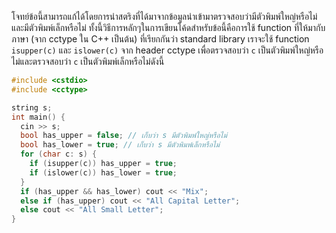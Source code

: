 โจทย์ข้อนี้สามารถแก้ได้โดยการนำสตริงที่ได้มาจากข้อมูลนำเข้ามาตรวจสอบว่ามีตัวพิมพ์ใหญ่หรือไม่และมีตัวพิมพ์เล็กหรือไม่ ทั้งนี้วิธีการหลักๆในการเขียนโค้ดสำหรับข้อนี้คือการใช้ function ที่ให้มากับภาษา (จาก cctype ใน C++ เป็นต้น) ที่เรียกกันว่า standard library เราจะใช้ function ```isupper(c)``` และ ```islower(c)``` จาก header cctype เพื่อตรวจสอบว่า ```c``` เป็นตัวพิมพ์ใหญ่หรือไม่และตรวจสอบว่า ```c``` เป็นตัวพิมพ์เล็กหรือไม่ดังนี้

```c++
#include <cstdio>
#include <cctype>

string s;
int main() {
  cin >> s;
  bool has_upper = false; // เก็บว่า s มีตัวพิมพ์ใหญ่หรือไม่
  bool has_lower = true; // เก็บว่า s มีตัวพิมพ์เล็กหรือไม่
  for (char c: s) {
  	if (isupper(c)) has_upper = true;
    if (islower(c)) has_lower = true;
  }
  if (has_upper && has_lower) cout << "Mix";
  else if (has_upper) cout << "All Capital Letter";
  else cout << "All Small Letter";
}
```

